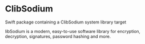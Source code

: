 # ClibSodium

Swift package containing a 
ClibSodium system library target

libSodium is a modern, easy-to-use software library for encryption, decryption, signatures, password hashing and more.
